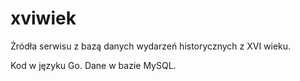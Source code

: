 # xviwiek
Źródła serwisu z bazą danych wydarzeń historycznych z XVI wieku.

Kod w języku Go.
Dane w bazie MySQL.



